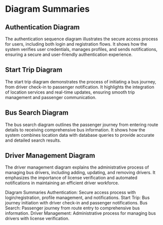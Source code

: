 # Diagram Summaries

## Authentication Diagram
The authentication sequence diagram illustrates the secure access process for users, including both login and registration flows. It shows how the system verifies user credentials, manages profiles, and sends notifications, ensuring a secure and user-friendly authentication experience.

## Start Trip Diagram
The start trip diagram demonstrates the process of initiating a bus journey, from driver check-in to passenger notification. It highlights the integration of location services and real-time updates, ensuring smooth trip management and passenger communication.

## Bus Search Diagram
The bus search diagram outlines the passenger journey from entering route details to receiving comprehensive bus information. It shows how the system combines location data with database queries to provide accurate and detailed search results.

## Driver Management Diagram
The driver management diagram explains the administrative process of managing bus drivers, including adding, updating, and removing drivers. It emphasizes the importance of license verification and automated notifications in maintaining an efficient driver workforce.



Diagram Summaries
Authentication: Secure access process with login/registration, profile management, and notifications.
Start Trip: Bus journey initiation with driver check-in and passenger notifications.
Bus Search: Passenger journey from route entry to comprehensive bus information.
Driver Management: Administrative process for managing bus drivers with license verification.